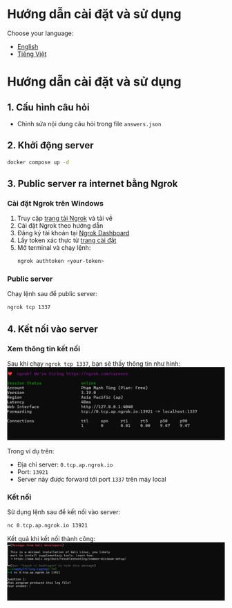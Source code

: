 # Hướng dẫn cài đặt và sử dụng
Choose your language:
- [English](README_en.md)
- [Tiếng Việt](README_vn.md)


# Hướng dẫn cài đặt và sử dụng

## 1. Cấu hình câu hỏi
- Chỉnh sửa nội dung câu hỏi trong file `answers.json`

## 2. Khởi động server
```bash
docker compose up -d
```

## 3. Public server ra internet bằng Ngrok

### Cài đặt Ngrok trên Windows
1. Truy cập [trang tải Ngrok](https://ngrok.com/download) và tải về
2. Cài đặt Ngrok theo hướng dẫn
3. Đăng ký tài khoản tại [Ngrok Dashboard](https://dashboard.ngrok.com/get-started/setup/windows)
4. Lấy token xác thực từ [trang cài đặt](https://dashboard.ngrok.com/get-started/setup/windows)
5. Mở terminal và chạy lệnh:
   ```bash
   ngrok authtoken <your-token>
   ```

### Public server
Chạy lệnh sau để public server:
```bash
ngrok tcp 1337
```

## 4. Kết nối vào server

### Xem thông tin kết nối
Sau khi chạy `ngrok tcp 1337`, bạn sẽ thấy thông tin như hình:
![Thông tin kết nối Ngrok](image-1.png)

Trong ví dụ trên:
- Địa chỉ server: `0.tcp.ap.ngrok.io`
- Port: `13921`
- Server này được forward tới port `1337` trên máy local

### Kết nối 
Sử dụng lệnh sau để kết nối vào server:
```bash
nc 0.tcp.ap.ngrok.io 13921
```

Kết quả khi kết nối thành công:
![Kết nối thành công](image.png)
